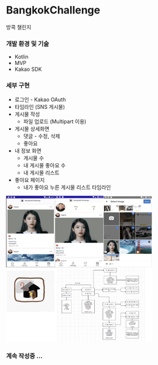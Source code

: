 # BangkokChallenge
방콕 챌린지
### **개발 환경 및 기술**

- Kotlin
- MVP
- Kakao SDK

### **세부 구현**

- 로그인 - Kakao OAuth
- 타임라인 (SNS 게시물)
- 게시물 작성
    - 파일 업로드 (Multipart 이용)
- 게시물 상세화면
    - 댓글 - 수정, 삭제
    - 좋아요
- 내 정보 화면
    - 게시물 수
    - 내 게시물 좋아요 수
    - 내 게시물 리스트
- 좋아요 페이지
    - 내가 좋아요 누른 게시물 리스트 타임라인

<p><img src="https://github.com/leesoongin/BangkokChallenge/blob/dev/%E1%84%89%E1%85%B3%E1%84%8F%E1%85%B3%E1%84%85%E1%85%B5%E1%86%AB%E1%84%89%E1%85%A3%E1%86%BA%202021-06-15%20%E1%84%8B%E1%85%A9%E1%84%92%E1%85%AE%205.41.47.png" width="400" height="400"></p>




### 계속 작성중 ...
